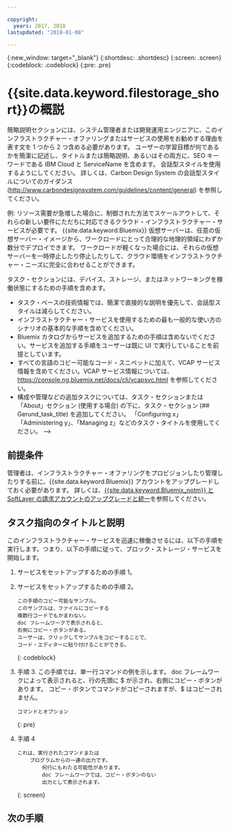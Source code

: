 ```yaml
---

copyright:
  years: 2017, 2018
lastupdated: "2018-01-08"

---
```


{:new_window: target="_blank"}
{:shortdesc: .shortdesc}
{:screen: .screen}
{:codeblock: .codeblock}
{:pre: .pre}


# {{site.data.keyword.filestorage_short}}の概説

簡略説明セクションには、システム管理者または開発運用エンジニアに、このインフラストラクチャー・オファリングまたはサービスの使用をお勧めする理由を表す文を 1 つから 2 つ含める必要があります。
ユーザーの学習目標が何であるかを簡潔に記述し、タイトルまたは簡略説明、あるいはその両方に、SEO キーワードである IBM Cloud と ServiceName を含めます。 会話型スタイルを使用するようにしてください。 詳しくは、Carbon Design System の会話型スタイルについてのガイダンス (http://www.carbondesignsystem.com/guidelines/content/general) を参照してください。

例: リソース需要が急増した場合に、制御された方法でスケールアウトして、それらの新しい要件にただちに対応できるクラウド・インフラストラクチャー・サービスが必要です。 {{site.data.keyword.Bluemix}} 仮想サーバーは、任意の仮想サーバー・イメージから、ワークロードにとって合理的な地理的領域にわずか数分でデプロイできます。 ワークロードが軽くなった場合には、それらの仮想サーバーを一時停止したり停止したりして、クラウド環境をインフラストラクチャー・ニーズに完全に合わせることができます。

タスク・セクションには、デバイス、ストレージ、またはネットワーキングを稼働状態にするための手順を含めます。
- タスク・ベースの技術情報では、簡潔で直接的な説明を優先して、会話型スタイルは減らしてください。
- インフラストラクチャー・サービスを使用するための最も一般的な使い方のシナリオの基本的な手順を含めてください。
- Bluemix カタログからサービスを追加するための手順は含めないでください。サービスを追加する手順をユーザーは既に UI で実行していることを前提としています。
- すべての言語のコピー可能なコード・スニペットに加えて、VCAP サービス情報を含めてください。VCAP サービス情報については、https://console.ng.bluemix.net/docs/cli/vcapsvc.html を参照してください。
- 構成や管理などの追加タスクについては、タスク・セクションまたは「About」セクション (使用する場合) の下に、タスク・セクション (## Gerund_task_title) を追加してください。 「Configuring x」「Administering y」、「Managing z」などのタスク・タイトルを使用してください。 -->

## 前提条件
管理者は、インフラストラクチャー・オファリングをプロビジョンしたり管理したりする前に、{{site.data.keyword.Bluemix}} アカウントをアップグレードしておく必要があります。 詳しくは、[{{site.data.keyword.Bluemix_notm}} と SoftLayer の請求アカウントのアップグレードと統一](../docs/admin/softlayerlink.html)を参照してください。

## タスク指向のタイトルと説明
このインフラストラクチャー・サービスを迅速に稼働させるには、以下の手順を実行します。つまり、以下の手順に従って、ブロック・ストレージ・サービスを開始します。

<!-- Use ordered list markup for the step section. For code examples:
- use three backticks ahead of and after the example (```)
- For copyable code snippet, multi-line, include {: codeblock} following the last set of backticks. A copy button will display in framework in output.
- For copyable command, single line, include {: pre} following the last set of backticks. When displayed, it will show "$" at the beginning of the command example and a copy button, but the copy button will include just the command example.
- For non-copyable output snippet, include {: screen} following the last set of backticks.
 -->

1. サービスをセットアップするための手順 1。
2. サービスをセットアップするための手順 2。

	```
	この手順のコピー可能なサンプル。
	このサンプルは、ファイルにコピーする
	複数行コードでもかまわない。
	doc フレームワークで表示されると、
	右側にコピー・ボタンがある。
	ユーザーは、クリックしてサンプルをコピーすることで、
	コード・エディターに貼り付けることができる。
	```
	{: codeblock}

3. 手順 3. この手順では、単一行コマンドの例を示します。 doc フレームワークによって表示されると、行の先頭に $ が示され、右側にコピー・ボタンがあります。 コピー・ボタンでコマンドがコピーされますが、$ はコピーされません。

	```
	コマンドとオプション
	```
	{: pre}

4. 手順 4
	```
	これは、実行されたコマンドまたは
		プログラムからの一連の出力です。
			何行にもわたる可能性があります。
			doc フレームワークでは、コピー・ボタンのない
			出力として表示されます。
	```
	{: screen}

## 次の手順


